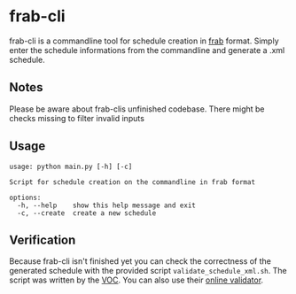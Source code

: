 # frab-cli
frab-cli is a commandline tool for schedule creation in [frab](https://github.com/frab) format. Simply enter the schedule informations from the commandline and generate a .xml schedule.

## Notes
Please be aware about frab-clis unfinished codebase. There might be checks missing to filter invalid inputs

## Usage
```
usage: python main.py [-h] [-c]

Script for schedule creation on the commandline in frab format

options:
  -h, --help    show this help message and exit
  -c, --create  create a new schedule
```

## Verification
Because frab-cli isn't finished yet you can check the correctness of the generated schedule with the provided script `validate_schedule_xml.sh`. The script was written by the [VOC](https://github.com/voc/schedule/tree/master/validator/xsd).
You can also use their [online validator](https://c3voc.de/schedulexml/).